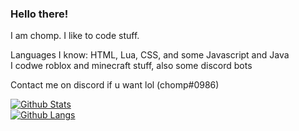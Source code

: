 ### Hello there!

I am chomp. I like to code stuff.

Languages I know: HTML, Lua, CSS, and some Javascript and Java <br>
I codwe roblox and minecraft stuff, also some discord bots

Contact me on discord if u want lol (chomp#0986)

[![Github Stats](https://github-readme-stats.vercel.app/api?username=ChompChompDead&show_icons=true&theme=tokyonight)](https://github.com/anuraghazra/github-readme-stats) <br>
[![Github Langs](https://github-readme-stats.vercel.app/api/top-langs/?username=ChompChompDead&show_icons=true&theme=tokyonight)](https://github.com/anuraghazra/github-readme-stats)
